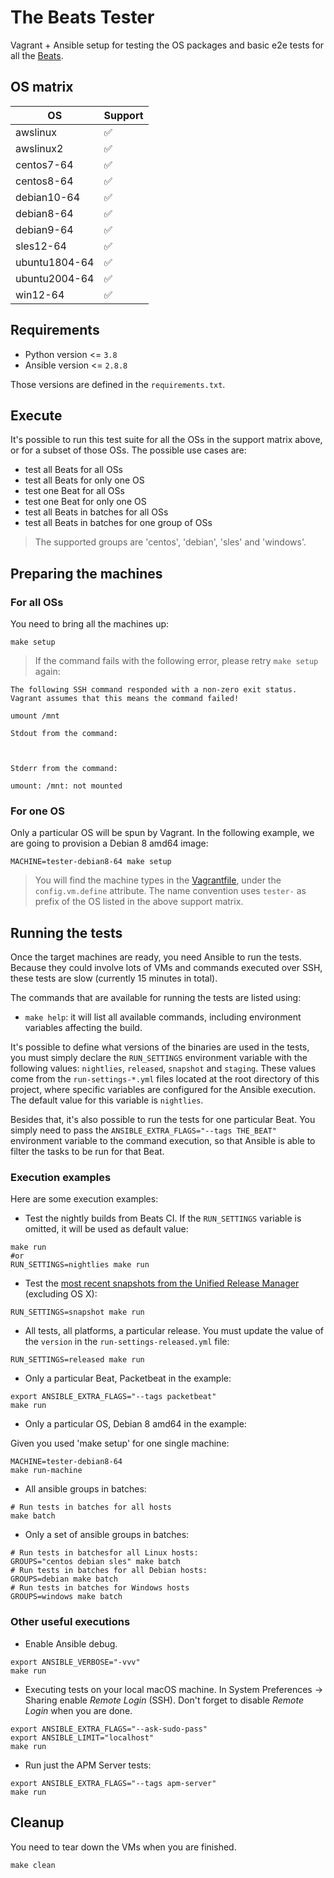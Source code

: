 # The Beats Tester

Vagrant + Ansible setup for testing the OS packages and basic e2e tests for all
the [Beats](https://www.elastic.co/products/beats).

## OS matrix

  OS | Support
---- | -------
awslinux | :white_check_mark:
awslinux2 | :white_check_mark:
centos7-64 | :white_check_mark:
centos8-64 | :white_check_mark:
debian10-64 | :white_check_mark:
debian8-64 | :white_check_mark:
debian9-64 | :white_check_mark:
sles12-64 | :white_check_mark:
ubuntu1804-64 | :white_check_mark:
ubuntu2004-64 | :white_check_mark:
win12-64 | :white_check_mark:

## Requirements

* Python version <= `3.8`
* Ansible version <= `2.8.8`

Those versions are defined in the `requirements.txt`.

## Execute

It's possible to run this test suite for all the OSs in the support matrix above, or for a subset of those OSs. The possible use cases are:

- test all Beats for all OSs
- test all Beats for only one OS
- test one Beat for all OSs
- test one Beat for only one OS
- test all Beats in batches for all OSs
- test all Beats in batches for one group of OSs

> The supported groups are 'centos', 'debian', 'sles' and 'windows'.

## Preparing the machines

### For all OSs

You need to bring all the machines up:

```shell
make setup
```

> If the command fails with the following error, please retry `make setup` again:

```
The following SSH command responded with a non-zero exit status.
Vagrant assumes that this means the command failed!

umount /mnt

Stdout from the command:



Stderr from the command:

umount: /mnt: not mounted
```

### For one OS

Only a particular OS will be spun by Vagrant. In the following example, we are going to provision a Debian 8 amd64 image:

```shell
MACHINE=tester-debian8-64 make setup
```

> You will find the machine types in the [Vagrantfile](./Vagrantfile), under the `config.vm.define` attribute. The name convention uses `tester-` as prefix of the OS listed in the above support matrix.

## Running the tests

Once the target machines are ready, you need Ansible to run the tests. Because they could involve lots of VMs and commands executed over SSH, these tests are slow (currently 15 minutes in total).

The commands that are available for running the tests are listed using:

- `make help`: it will list all available commands, including environment variables affecting the build.


It's possible to define what versions of the binaries are used in the tests, you must simply declare the `RUN_SETTINGS` environment variable with the following values: `nightlies`, `released`, `snapshot` and `staging`. These values come from the `run-settings-*.yml` files located at the root directory of this project, where specific variables are configured for the Ansible execution. The default value for this variable is `nightlies`.

Besides that, it's also possible to run the tests for one particular Beat. You simply need to pass the `ANSIBLE_EXTRA_FLAGS="--tags THE_BEAT"` environment variable to the command execution, so that Ansible is able to filter the tasks to be run for that Beat.

### Execution examples

Here are some execution examples:

* Test the nightly builds from Beats CI. If the `RUN_SETTINGS` variable is omitted, it will be used as default value:

```shell
make run
#or
RUN_SETTINGS=nightlies make run
```

* Test the [most recent snapshots from the Unified Release Manager](https://internal-ci.elastic.co/job/elastic+release-manager+master+unified-snapshot/) (excluding OS X):

```shell
RUN_SETTINGS=snapshot make run
```

* All tests, all platforms, a particular release. You must update the value of the `version` in the `run-settings-released.yml` file:

```shell
RUN_SETTINGS=released make run
```

* Only a particular Beat, Packetbeat in the example:

```shell
export ANSIBLE_EXTRA_FLAGS="--tags packetbeat"
make run
```

* Only a particular OS, Debian 8 amd64 in the example:

Given you used 'make setup' for one single machine:

```shell
MACHINE=tester-debian8-64
make run-machine
```

* All ansible groups in batches:

```shell
# Run tests in batches for all hosts
make batch
```

* Only a set of ansible groups in batches:

```shell
# Run tests in batchesfor all Linux hosts:
GROUPS="centos debian sles" make batch
# Run tests in batches for all Debian hosts:
GROUPS=debian make batch
# Run tests in batches for Windows hosts
GROUPS=windows make batch
```

### Other useful executions

* Enable Ansible debug.

```shell
export ANSIBLE_VERBOSE="-vvv"
make run
```

* Executing tests on your local macOS machine. In System Preferences -> Sharing
  enable _Remote Login_ (SSH). Don't forget to disable _Remote Login_ when you
  are done.

```shell
export ANSIBLE_EXTRA_FLAGS="--ask-sudo-pass"
export ANSIBLE_LIMIT="localhost"
make run
```

* Run just the APM Server tests:

```shell
export ANSIBLE_EXTRA_FLAGS="--tags apm-server"
make run
```

## Cleanup

You need to tear down the VMs when you are finished.

    make clean
